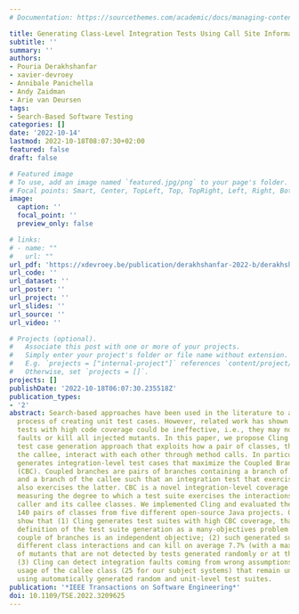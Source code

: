 ```yaml
---
# Documentation: https://sourcethemes.com/academic/docs/managing-content/

title: Generating Class-Level Integration Tests Using Call Site Information
subtitle: ''
summary: ''
authors:
- Pouria Derakhshanfar
- xavier-devroey
- Annibale Panichella
- Andy Zaidman
- Arie van Deursen
tags:
- Search-Based Software Testing
categories: []
date: '2022-10-14'
lastmod: 2022-10-18T08:07:30+02:00
featured: false
draft: false

# Featured image
# To use, add an image named `featured.jpg/png` to your page's folder.
# Focal points: Smart, Center, TopLeft, Top, TopRight, Left, Right, BottomLeft, Bottom, BottomRight.
image:
  caption: ''
  focal_point: ''
  preview_only: false

# links:
# - name: ""
#   url: ""
url_pdf: 'https://xdevroey.be/publication/derakhshanfar-2022-b/derakhshanfar-2022-b.pdf'
url_code: ''
url_dataset: ''
url_poster: ''
url_project: ''
url_slides: ''
url_source: ''
url_video: ''

# Projects (optional).
#   Associate this post with one or more of your projects.
#   Simply enter your project's folder or file name without extension.
#   E.g. `projects = ["internal-project"]` references `content/project/deep-learning/index.md`.
#   Otherwise, set `projects = []`.
projects: []
publishDate: '2022-10-18T06:07:30.235518Z'
publication_types:
- '2'
abstract: Search-based approaches have been used in the literature to automate the
  process of creating unit test cases. However, related work has shown that generated
  tests with high code coverage could be ineffective, i.e., they may not detect all
  faults or kill all injected mutants. In this paper, we propose Cling , an integration-level
  test case generation approach that exploits how a pair of classes, the caller and
  the callee, interact with each other through method calls. In particular, Cling
  generates integration-level test cases that maximize the Coupled Branches Criterion
  (CBC). Coupled branches are pairs of branches containing a branch of the caller
  and a branch of the callee such that an integration test that exercises the former
  also exercises the latter. CBC is a novel integration-level coverage criterion,
  measuring the degree to which a test suite exercises the interactions between a
  caller and its callee classes. We implemented Cling and evaluated the approach on
  140 pairs of classes from five different open-source Java projects. Our results
  show that (1) Cling generates test suites with high CBC coverage, thanks to the
  definition of the test suite generation as a many-objectives problem where each
  couple of branches is an independent objective; (2) such generated suites trigger
  different class interactions and can kill on average 7.7% (with a maximum of 50%)
  of mutants that are not detected by tests generated randomly or at the unit level;
  (3) Cling can detect integration faults coming from wrong assumptions about the
  usage of the callee class (25 for our subject systems) that remain undetected when
  using automatically generated random and unit-level test suites.
publication: '*IEEE Transactions on Software Engineering*'
doi: 10.1109/TSE.2022.3209625
---
```

